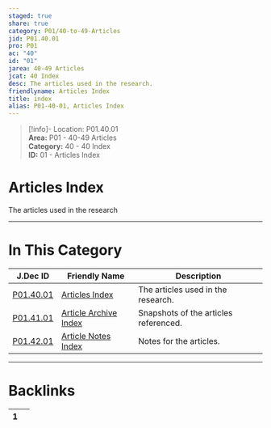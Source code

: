 ```yaml
---  
staged: true  
share: true  
category: P01/40-to-49-Articles  
jid: P01.40.01  
pro: P01  
ac: "40"  
id: "01"  
jarea: 40-49 Articles  
jcat: 40 Index  
desc: The articles used in the research.  
friendlyname: Articles Index  
title: index  
alias: P01-40-01, Articles Index  
---  
```

  
>[!info]- Location: P01.40.01  
>**Area:** P01 - 40-49 Articles  
>**Category:** 40 - 40 Index  
>**ID:** 01 - Articles Index  
  
# Articles Index  
  
The articles used in the research  
  
  
  
---  
# In This Category  
  
| J.Dec ID                                                                        | Friendly Name                                                                               | Description                           |  
| ------------------------------------------------------------------------------- | ------------------------------------------------------------------------------------------- | ------------------------------------- |  
| [P01.40.01](index.md)                    | [Articles Index](index.md)                           | The articles used in the research.    |  
| [P01.41.01](./41-Article-Archive/index.md) | [Article Archive Index](./41-Article-Archive/index.md) | Snapshots of the articles referenced. |  
| [P01.42.01](./42-Article-Notes/index.md)   | [Article Notes Index](./42-Article-Notes/index.md)     | Notes for the articles.               |  
  
  
---  
# Backlinks  
<div><table class="dataview table-view-table"><thead class="table-view-thead"><tr class="table-view-tr-header"><th class="table-view-th"><span></span><span class="dataview small-text">1</span></th><th class="table-view-th"><span></span></th></tr></thead><tbody class="table-view-tbody"></tbody></table></div>